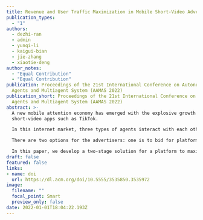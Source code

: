 ```yaml
---
title: Revenue and User Traffic Maximization in Mobile Short-Video Advertising
publication_types:
  - "1"
authors:
  - dezhi-ran
  - admin
  - yunqi-li
  - kaigui-bian
  - jie-zhang
  - xiaotie-deng
author_notes:
  - "Equal Contribution"
  - "Equal Contribution"
publication: Proceedings of the 21st International Conference on Autonomous
  Agents and Multiagent System (AAMAS 2022)
publication_short: Proceedings of the 21st International Conference on Autonomous
  Agents and Multiagent System (AAMAS 2022)
abstract: >-
  A new mobile attention economy has emerged with the explosive growth of
  short-video apps such as TikTok. 

  In this internet market, three types of agents interact with each other: the platform, influencers, and advertisers. A short-video platform encourages its influencers to attract users by creating appealing content through short-form videos and allows advertisers to display their ads in short-form videos. 

  There are two options for the advertisers: one is to bid for platform advert slots in a similar way to search engine auctions; the other is to pay an influencer to make engaging short videos and promote them through the influencer's channel. The second option will generate a higher conversion ratio if advertisers choose the right influencers whose followers match their target market. Although displaying influencer ads will generate less revenue, it is more engaging than platform ads, which is better for maintaining user traffic. Therefore, it is crucial for a platform to balance these factors by establishing a sustainable business agreement with its influencers and advertisers.

  In this paper, we develop a two-stage solution for a platform to maximize short-term revenue and long-term user traffic maintenance. In the first stage, we estimate the impact of user traffic generated by displaying influencer ads and characterize the user traffic the platform should allocate to influencers for overall revenue maximization. In the second stage, we devise an optimal (1-1/e)-competitive algorithm for ad slot allocation. To complement this analysis, we examine the ratio of the revenue generated by our online algorithm to the optimal offline revenue. Our simulation results show that this ratio is 0.94 on average, which is much higher than (1-1/e) and outperforms four baseline algorithms. 
draft: false
featured: false
links:
- name: doi
  url: https://dl.acm.org/doi/10.5555/3535850.3535972
image:
  filename: ""
  focal_point: Smart
  preview_only: false
date: 2022-01-01T18:04:22.193Z
---
```

